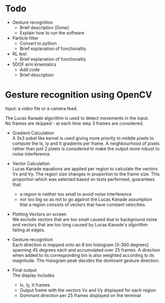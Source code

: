 # Todo
- Gesture recognition
  - Brief description [Done]
  - Explain how to run the software
- Particle filter
  - Convert to python
  - Brief explanation of functionality
- RL test
  - Brief explanation of functionality
- 5DOF arm kinematics
  - Add code
  - Brief description

# Gesture recognition using OpenCV
Input: a video file or a camera feed. 

The Lucas Kanade algorithm is used to detect movements in the input.  
No frames are skipped - at each time step 3 frames are considered.

- Gradient Calculation  
A 3x3 sobel like kernel is used giving more priority to middle pixels to compute the Ix, Iy and It gradients per frame. A neighbourhood of pixels rather than just 2 pixels is considered to make the output more robust to noise interference.

- Vector Calculation  
Lucas Kanade equations are applied per region to calculate the vectors Vx and Vy. 
The region size changes in proportion to the frame size. This proportion which was selected based on tests performed, guarantees that:
    - a region is neither too small to avoid noise interference
    - nor too big so as not to go against the Lucas Kanade assumption that a region consists
of vectors that have constant velocities.

- Plotting Vectors on screen  
We exclude vectors that are too small caused due to background noise and vectors that are too long caused by Lucas Kanade's algorithm failing at edges.

- Gesture recognition  
Each direction is mapped onto an 8 bin histogram [0-360 degrees] spanning 45 degrees each and accumulated over 25 frames. A direction when added to its corresponding bin is also weighted according to its magnitude. The histogram peak decides the dominant gesture direction.

- Final output  
The display includes
    - Ix, Iy, It frames
    - Output frame with the vectors Vx and Vy displayed for each region
    - Dominant direction per 25 frames displayed on the terminal